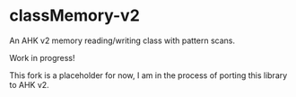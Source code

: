 # classMemory-v2
An AHK v2 memory reading/writing class with pattern scans.

Work in progress!

This fork is a placeholder for now, I am in the process of porting this library to AHK v2.
